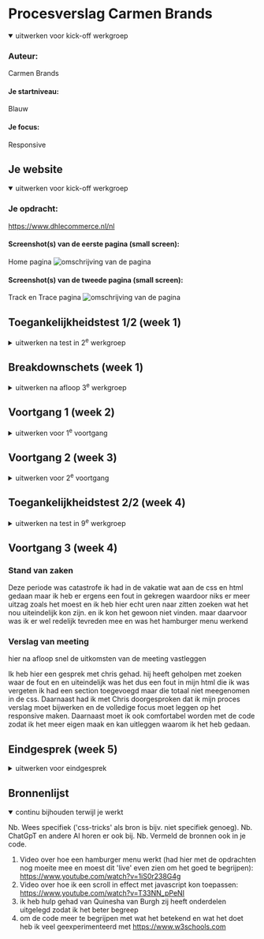 # Procesverslag Carmen Brands


<details open>
  <summary>uitwerken voor kick-off werkgroep</summary>

  ### Auteur:
  Carmen Brands

  #### Je startniveau:
  Blauw

  #### Je focus:
  Responsive
</details>





## Je website

<details open>
  <summary>uitwerken voor kick-off werkgroep</summary>

  ### Je opdracht:
  https://www.dhlecommerce.nl/nl

  #### Screenshot(s) van de eerste pagina (small screen): 
  Home pagina
  <img src="readmeimages/dhlhomepagina.svg" width="375px" alt="omschrijving van de pagina">

  #### Screenshot(s) van de tweede pagina (small screen):
  Track en Trace pagina
  <img src="readmeimages/dhltrackentrace.svg" width="375px" alt="omschrijving van de pagina">
 
</details>



## Toegankelijkheidstest 1/2 (week 1)

<details>
  <summary>uitwerken na test in 2<sup>e</sup> werkgroep</summary>

  ### Toegankelijkheidstest
  <img src="readmeimages/test1blad1.png" width="375px" alt="toegankelijkheidstest">
  <img src="readmeimages/test1blad2.jpg" width="375px" alt="toegankelijkheidstest">
  <img src="readmeimages/test1blad3.jpg" width="375px" alt="toegankelijkheidstest">
  <img src="readmeimages/test1blad4.jpg" width="375px" alt="toegankelijkheidstest">
  <img src="readmeimages/test1blad5.jpg" width="375px" alt="toegankelijkheidstest">
  

  ### Bevindingen
  1. ze maken geen gebruik van darkmode 
  2. met de screenreader worden knoppen als afbeelding geroepen.
  3. geen logische volgorde met de heading levels

</details>



## Breakdownschets (week 1)

<details>
  <summary>uitwerken na afloop 3<sup>e</sup> werkgroep</summary>


  ### dynamisch deel (bijv menu): 
  <img src="readmeimages/breakdownpagina1.png" width="375px" alt="breakdown van een dynamisch deel">

  ### wellicht nog een dynamisch deel (bijv filter): 
  <img src="readmeimages/breakdownpagina2.png" width="375px" alt="breakdown van nog een dynamisch deel">

</details>





## Voortgang 1 (week 2)

<details>
  <summary>uitwerken voor 1<sup>e</sup> voortgang</summary>

  ### Stand van zaken
  ik heb de eerste 2 html pagina's gemaakt zodat ik die goed kan neerzetten voordat ik met de css begin wel. dus ik wil met het gesprek nakijken of de html goed is neergezet zodat ik verder kan. En ik ben bezig geweest met de afbeeldingen te verzamelen


  ### Verslag van meeting
  hier na afloop snel de uitkomsten van de meeting vastleggen

  ik heb hier een gesprek met sybren gehad.
  hij had een aantal dingetjes over mijn html en dat waren de volgende;
  1. geen div's gebruiken je kan ze vervangen voor articles
  2. 1 h1 per pagina de rest oplopend doen
  3. geen n2e nav in de footer
  4. afbeeldingen invoegen

  na dit gesprek zaten er dus wat fouten in de html dus die moeten aangepast worden en dan kan ik beginnen aan de css

</details>





## Voortgang 2 (week 3)

<details>
  <summary>uitwerken voor 2<sup>e</sup> voortgang</summary>

  ### Stand van zaken
  hier heb ik de html verbeterd en ben ik begonnen aan de css hier had ik wel wat moeite mee. Daarom heb ik wat meer tijd gestoken in het onderzoeken naar hoe ik de css kan neerzetten en hoe het allemaal werkt ik ben hier voornamlijk met w3school mee bezig geweest. en ik had besloten om een paar kopjes uit de html weg te laten omdat ik al genoeg moeite heb met de css en het responsive te krijgen dat ik daar al genoeg tijd aan kwijt ben


  

  ### Verslag van meeting
  hier na afloop snel de uitkomsten van de meeting vastleggen

  hier heb ik een gesprek gehad met sybren.
  ik heb hem mijn html laten nakijken op de verbeter punten daar had hij nog 1 puntje op en dat was een li toevoegen en dat heb ik gedaan. Daarnaast had ik een vraagje over mijn footer want ik wou weten hoe ik de extra opsommingstekens weg kreeg en daar heeft hij een code pen van gestuurd zodat ik daar naar kon kijken en toe passen ik kreeg het advies om we echt de focus te leggen op de css want daar liep ik wat in achter en dat ik optijd om hulp moet vragen wanneer het niet lukt met het hamburger menu.

</details>





## Toegankelijkheidstest 2/2 (week 4)

<details>
  <summary>uitwerken na test in 9<sup>e</sup> werkgroep</summary>

  ### Toegankelijkheidstest
  <img src="readmeimages/test2blad1.jpg" width="375px" alt="toegankelijkheidstest">
  <img src="readmeimages/test2blad2.jpg" width="375px" alt="toegankelijkheidstest">
  <img src="readmeimages/test2blad3.jpg" width="375px" alt="toegankelijkheidstest">
  <img src="readmeimages/test2blad4.jpg" width="375px" alt="toegankelijkheidstest">
  <img src="readmeimages/test2blad5.jpg" width="375px" alt="toegankelijkheidstest">

  ### Bevindingen
  1. Bekijk meer' word gezegd op knoppen, terwijl er iets anders staat.
  2. Afbeeldingen moeten duidelijker worden wat slaat op de tekst ernaast.
  3. de html had een paar warnings maar dat zijn punten die ze aangeven om te vervagen voor divs dus daar moet ik nog naar kijken
  4. de headings lopen nu wel logisch

</details>





## Voortgang 3 (week 4)



  ### Stand van zaken
  Deze periode was catastrofe ik had in de vakatie wat aan de css en html gedaan maar ik heb er ergens een fout in gekregen waardoor niks er meer uitzag zoals het moest en ik heb hier echt uren naar zitten zoeken wat het nou uiteindelijk kon zijn. en ik kon het gewoon niet vinden. maar daarvoor was ik er wel redelijk tevreden mee en was het hamburger menu werkend


  ### Verslag van meeting
  hier na afloop snel de uitkomsten van de meeting vastleggen

  Ik heb hier een gesprek met chris gehad.
  hij heeft geholpen met zoeken waar de fout en en uiteindelijk was het dus een fout in mijn html die ik was vergeten ik had een section toegevoegd maar die totaal niet meegenomen in de css. Daarnaast had ik met Chris doorgesproken dat ik mijn proces verslag moet bijwerken en de volledige focus moet leggen op het responsive maken. Daarnaast moet ik ook comfortabel worden met de code zodat ik het meer eigen maak en kan uitleggen waarom ik het heb gedaan.

</details>





## Eindgesprek (week 5)

<details>
  <summary>uitwerken voor eindgesprek</summary>

  ### Je uitkomst - karakteristiek screenshots:
  Home pagina
  <img src="readmeimages/dhltrackentracepaginaeindmobiel.svg" width="375px" alt="omschrijving van de pagina">
  <img src="readmeimages/dhlhomepaginaeindweb.jpg" width="375px" alt="omschrijving van de pagina">

  #### Screenshot(s) van de tweede pagina :
  Track en Trace pagina
  <img src="readmeimages/dhlhomepaginaeindmobiel.svg" width="375px" alt="omschrijving van de pagina">
  <img src="readmeimages/dhltentpaginaeindweb.jpg" width="375px" alt="omschrijving van de pagina">



  ### Dit ging goed/Heb ik geleerd: 
  Ik heb geleerd op de code meer eigen te maken doordat ik wat meer tijd heb geinvesteerd naar te kijken wat alles betekend en wat het doet daarnaast was ik erg blij met het hamburger menu dat die gelukt is met de hulp van een video

  <img src="readmeimages/hamburgermenu.png" width="375px" alt="top">


  ### Dit was lastig/Is niet gelukt:
  op de website van dhl zelf zit er in de footer een soort vouw menu die zodra hij kleiner wordt een dropdown menu krijgt ik heb gekeken hoe dit moest en ook gevraagd maar ik had er niet voldoende tijd voor om deze goed te krijgen dus heb ik heb gelaten zoals dat ik hem had 

  <img src="readmeimages/mijnsite1.png" width="375px" alt="bummer">
  <img src="readmeimages/mijnsite2.png" width="375px" alt="bummer">
  <img src="readmeimages/dhlsite1.png" width="375px" alt="bummer">
  <img src="readmeimages/dhlsite2.png" width="375px" alt="bummer">
</details>





## Bronnenlijst

<details open>
  <summary>continu bijhouden terwijl je werkt</summary>

  Nb. Wees specifiek ('css-tricks' als bron is bijv. niet specifiek genoeg). 
  Nb. ChatGpT en andere AI horen er ook bij.
  Nb. Vermeld de bronnen ook in je code.

  1. Video over hoe een hamburger menu werkt (had hier met de opdrachten nog moeite mee en moest dit 'live' even zien om het goed te begrijpen): https://www.youtube.com/watch?v=1iS0r238G4g
  2. Video over hoe ik een scroll in effect met javascript kon toepassen: https://www.youtube.com/watch?v=T33NN_pPeNI
  3. ik heb hulp gehad van Quinesha van Burgh zij heeft onderdelen uitgelegd zodat ik het beter begreep
  4. om de code meer te begrijpen met wat het betekend en wat het doet heb ik veel geexperimenteerd met https://www.w3schools.com

</details>